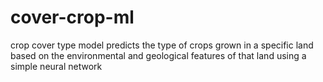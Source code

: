 # cover-crop-ml

crop cover type model predicts the type of crops grown in a specific land based on the environmental and geological features of that land using a simple neural network
